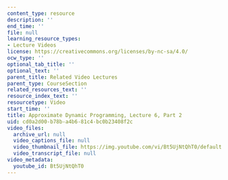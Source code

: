 ```yaml
---
content_type: resource
description: ''
end_time: ''
file: null
learning_resource_types:
- Lecture Videos
license: https://creativecommons.org/licenses/by-nc-sa/4.0/
ocw_type: ''
optional_tab_title: ''
optional_text: ''
parent_title: Related Video Lectures
parent_type: CourseSection
related_resources_text: ''
resource_index_text: ''
resourcetype: Video
start_time: ''
title: Approximate Dynamic Programming, Lecture 6, Part 2
uid: cd0a2d00-b78b-a4b6-81c4-bc0b23408f2c
video_files:
  archive_url: null
  video_captions_file: null
  video_thumbnail_file: https://img.youtube.com/vi/Bt5UjNtQhT0/default.jpg
  video_transcript_file: null
video_metadata:
  youtube_id: Bt5UjNtQhT0
---
```


